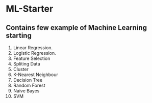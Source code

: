 # ML-Starter
## Contains few example of Machine Learning starting

1. Linear Regression.
2. Logistic Regression.
3. Feature Selection
4. Spliting Data
5. Cluster
6. K-Nearest Neighbour
7. Decision Tree
8. Random Forest
9. Naive Bayes
10. SVM
